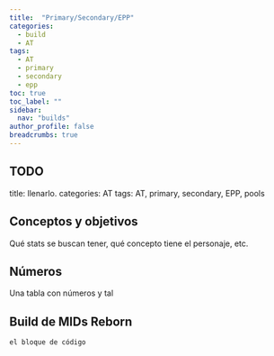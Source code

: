 ```yaml
---
title:  "Primary/Secondary/EPP"
categories: 
  - build
  - AT
tags: 
  - AT
  - primary
  - secondary
  - epp
toc: true
toc_label: ""
sidebar:
  nav: "builds"
author_profile: false
breadcrumbs: true
---
```

## TODO

title: llenarlo.
categories: AT
tags: AT, primary, secondary, EPP, pools

## Conceptos y objetivos

Qué stats se buscan tener, qué concepto tiene el personaje, etc.

## Números 

Una tabla con números y tal

## Build de MIDs Reborn

```
el bloque de código
```